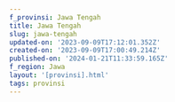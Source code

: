 ```yaml
---
f_provinsi: Jawa Tengah
title: Jawa Tengah
slug: jawa-tengah
updated-on: '2023-09-09T17:12:01.352Z'
created-on: '2023-09-09T17:00:49.214Z'
published-on: '2024-01-21T11:33:59.165Z'
f_region: Jawa
layout: '[provinsi].html'
tags: provinsi
---
```



